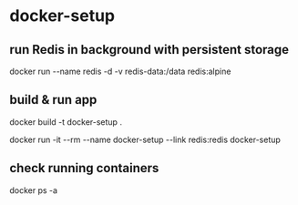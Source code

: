 # docker-setup

## run Redis in background with persistent storage

docker run --name redis -d -v redis-data:/data redis:alpine

## build & run app

docker build -t docker-setup .

docker run -it --rm --name docker-setup --link redis:redis docker-setup

## check running containers

docker ps -a

